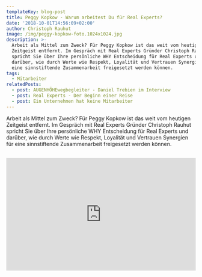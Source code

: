```yaml
---
templateKey: blog-post
title: Peggy Kopkow - Warum arbeitest Du für Real Experts?
date: '2018-10-01T14:56:09+02:00'
author: Christoph Rauhut
image: /img/peggy-kopkow-foto.1024x1024.jpg
description: >-
  Arbeit als Mittel zum Zweck? Für Peggy Kopkow ist das weit vom heutigen
  Zeitgeist entfernt. Im Gespräch mit Real Experts Gründer Christoph Rauhut
  spricht Sie über Ihre persönliche WHY Entscheidung für Real Experts und
  darüber, wie durch Werte wie Respekt, Loyalität und Vertrauen Synergien für
  eine sinnstiftende Zusammenarbeit freigesetzt werden können. 
tags:
  - Mitarbeiter
relatedPosts:
  - post: AUGENHÖHEwegbegleiter - Daniel Trebien im Interview
  - post: Real Experts - Der Beginn einer Reise
  - post: Ein Unternehmen hat keine Mitarbeiter
---
```

Arbeit als Mittel zum Zweck? Für Peggy Kopkow ist das weit vom heutigen Zeitgeist entfernt. Im Gespräch mit Real Experts Gründer Christoph Rauhut spricht Sie über Ihre persönliche WHY Entscheidung für Real Experts und darüber, wie durch Werte wie Respekt, Loyalität und Vertrauen Synergien für eine sinnstiftende Zusammenarbeit freigesetzt werden können. 

## 

<iframe width="100%" height="300" scrolling="no" frameborder="no" allow="autoplay" src="https://w.soundcloud.com/player/?url=https%3A//api.soundcloud.com/tracks/495675882&color=%23ff5500&auto_play=false&hide_related=false&show_comments=true&show_user=true&show_reposts=false&show_teaser=true&visual=true"></iframe>
